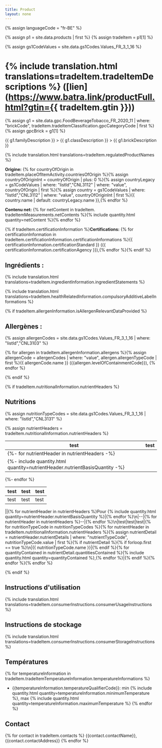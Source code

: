 ```yaml
---
title: Product
layout: none
---
```


{% assign languageCode = "fr-BE" %}

{% assign p1 = site.data.products | first %}
{% assign tradeItem =  p1[1] %}

{% assign gs1CodeValues = site.data.gs1Codes.Values_FR_3_1_16 %}

# {% include translation.html translations=tradeItem.tradeItemDescriptions %} ([lien](https://www.batra.link/productFull.html?gtin={{ tradeItem.gtin }}))

{% assign g1 = site.data.gpc.FoodBeverageTobacco_FR_2020_11 | where: "brickCode", tradeItem.tradeItemClassification.gpcCategoryCode | first %}
{% assign gpcBrick =  g1[1] %}

{{ g1.familyDescription }} > {{ g1.classDescription }} > {{ g1.brickDescription }}

<!-- TODO maybe don't show if same as tradeItemDescriptions -->
{% include translation.html translations=tradeItem.regulatedProductNames %}

<!-- ISSUE jekyll latest and on github pages to interpret csv string int the same way -->

**Origine:** {% for countryOfOrigin in tradeItem.placeOfItemActivity.countriesOfOrigin %}{% assign countryOfOriginInt = countryOfOrigin | plus: 0 %}{% assign countryLegacy = gs1CodeValues | where: "listId","CNL3112" | where: "value", countryOfOrigin | first %}{% assign country = gs1CodeValues | where: "listId","CNL3112" | where: "value", countryOfOriginInt | first %}{{ country.name | default: countryLegacy.name }},{% endfor %}

**Contenu net:** {% for netContent in tradeItem. tradeItemMeasurements.netContents %}{% include quantity.html quantity=netContent %}{% endfor %}

{% if tradeItem.certificationInformation %}**Certifications:** {% for certificationInformation in tradeItem.certificationInformation.certificationInformations %}{{ certificationInformation.certificationStandard }} ({{ certificationInformation.certificationAgency }}),{% endfor %}{% endif %}

## Ingrédients : 

<!-- TODO remove "Ingredients:" at the beginning-->
{% include translation.html translations=tradeItem.ingredientInformation.ingredientStatements %}

{% include translation.html translations=tradeItem.healthRelatedInformation.compulsoryAdditiveLabelInformations %}

{% if tradeItem.allergenInformation.isAllergenRelevantDataProvided %}

## Allergènes : 

{% assign allergenCodes = site.data.gs1Codes.Values_FR_3_1_16 | where: "listId","CNL3103" %}


{% for allergen in tradeItem.allergenInformation.allergens %}{% assign allergenCode = allergenCodes | where: "value", allergen.allergenTypeCode | first %}{{ allergenCode.name }} ({{allergen.levelOfContainmentCode}}), {% endfor %}

{% endif %}


{% if tradeItem.nutritionalInformation.nutrientHeaders %}

## Nutritions

{% assign nutritionTypeCodes = site.data.gs1Codes.Values_FR_3_1_16 | where: "listId","CNL3131" %}

{% assign nutrientHeaders = tradeItem.nutritionalInformation.nutrientHeaders %}

|test|test|
|---|---|
|{%- for nutrientHeader in nutrientHeaders -%}
{%- include quantity.html quantity=nutrientHeader.nutrientBasisQuantity -%}|
{%- endfor %}

|test|test|test|
|--------|-----|-------|
|test|test|test|

||{% for nutrientHeader in nutrientHeaders %}Pour {% include quantity.html quantity=nutrientHeader.nutrientBasisQuantity %}|{% endfor %}\\n|--|{% for nutrientHeader in nutrientHeaders %}--|{% endfor %}\\n|test|test|test|{% for nutritionTypeCode in nutritionTypeCodes %}{% for nutrientHeader in tradeItem.nutritionalInformation.nutrientHeaders %}{% assign nutrientDetail = nutrientHeader.nutrientDetails | where: "nutrientTypeCode", nutritionTypeCode.value | first %}{% if nutrientDetail %}{% if forloop.first == true %}\\n|{{ nutritionTypeCode.name }}|{% endif %}{% for quantityContained in nutrientDetail.quantitiesContained %}{% include quantity.html quantity=quantityContained %},{% endfor %}|{% endif %}{% endfor %}{% endfor %}

{% endif %}

<!--- drainedWeight -->
<!--- tradeItemSize.descriptiveSizes -->

## Instructions d'utilisation

{% include translation.html translations=tradeItem.consumerInstructions.consumerUsageInstructions %}

## Instructions de stockage

{% include translation.html translations=tradeItem.consumerInstructions.consumerStorageInstructions %}

## Températures

{% for temperatureInformation in tradeItem.tradeItemTemperatureInformation.temperatureInformations %}
* {{temperatureInformation.temperatureQualifierCode}}: min {% include quantity.html quantity=temperatureInformation.minimumTemperature %}, max {% include quantity.html quantity=temperatureInformation.maximumTemperature %}
{% endfor %}

## Contact

{% for contact in tradeItem.contacts %}
{{contact.contactName}}, {{contact.contactAddress}}
{% endfor %}

<!--- preparationServings.preparationInstructions -->
<!--- alcoholInformation.percentageOfAlcoholByVolume -->
<!--- servingQuantityInformation.numberOfServingsPerPackage -->
<!--- nutriscores -->
<!--- isPackagingMarkedReturnable -->

<!--
Durée de vie :

Durée de conservation sortie d'usine :
150 jour(s)
Durée minimum de conservation à l'arrivée :
100 jour(s)
Durée de conservation après ouverture :
5 jour(s)
-->
